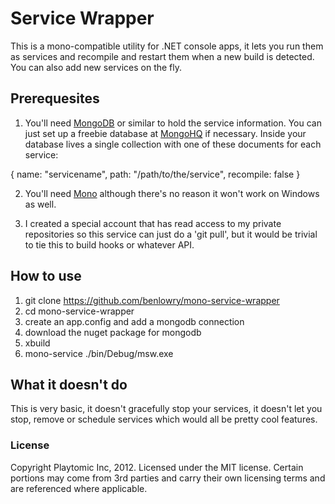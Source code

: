 # Service Wrapper

This is a mono-compatible utility for .NET console apps, it lets you run them as services and recompile and restart them when a new build is detected.  You can also add new services on the fly.

##  Prerequesites

1.  You'll need [MongoDB](http://mongodb.org) or similar to hold the service information.  You can just set up a freebie database at [MongoHQ](http://mongohq.com) if necessary.  Inside your database lives a single collection with one of these documents for each service:

{
    name: "servicename",
    path: "/path/to/the/service",
	recompile: false
}

2.  You'll need [Mono](http://mono-project.org) although there's no reason it won't work on Windows as well.

3.  I created a special account that has read access to my private repositories so this service can just do a 'git pull', but it would be trivial to tie this to build hooks or whatever API.

## How to use

1.  git clone https://github.com/benlowry/mono-service-wrapper
2.  cd mono-service-wrapper
3.  create an app.config and add a mongodb connection
4.  download the nuget package for mongodb
5.  xbuild
6.  mono-service ./bin/Debug/msw.exe

## What it doesn't do

This is very basic, it doesn't gracefully stop your services, it doesn't let you stop, remove or schedule services which would all be pretty cool features.

### License

Copyright Playtomic Inc, 2012.  Licensed under the MIT license.  Certain portions may come from 3rd parties and carry their own licensing terms and are referenced where applicable.